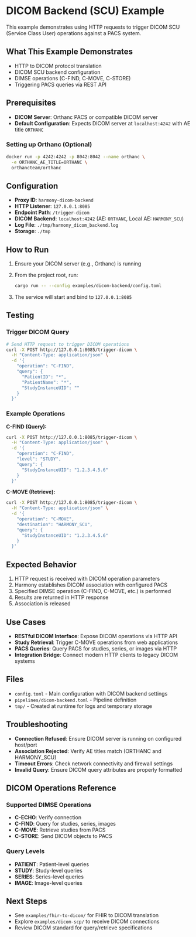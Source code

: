 # DICOM Backend (SCU) Example

This example demonstrates using HTTP requests to trigger DICOM SCU (Service Class User) operations against a PACS system.

## What This Example Demonstrates

- HTTP to DICOM protocol translation
- DICOM SCU backend configuration
- DIMSE operations (C-FIND, C-MOVE, C-STORE)
- Triggering PACS queries via REST API

## Prerequisites

- **DICOM Server**: Orthanc PACS or compatible DICOM server
- **Default Configuration**: Expects DICOM server at `localhost:4242` with AE title `ORTHANC`

### Setting up Orthanc (Optional)

```bash
docker run -p 4242:4242 -p 8042:8042 --name orthanc \
  -e ORTHANC_AE_TITLE=ORTHANC \
  orthancteam/orthanc
```

## Configuration

- **Proxy ID**: `harmony-dicom-backend`
- **HTTP Listener**: `127.0.0.1:8085`
- **Endpoint Path**: `/trigger-dicom`
- **DICOM Backend**: `localhost:4242` (AE: `ORTHANC`, Local AE: `HARMONY_SCU`)
- **Log File**: `./tmp/harmony_dicom_backend.log`
- **Storage**: `./tmp`

## How to Run

1. Ensure your DICOM server (e.g., Orthanc) is running

2. From the project root, run:
   ```bash
   cargo run -- --config examples/dicom-backend/config.toml
   ```

3. The service will start and bind to `127.0.0.1:8085`

## Testing

### Trigger DICOM Query

```bash
# Send HTTP request to trigger DICOM operations
curl -X POST http://127.0.0.1:8085/trigger-dicom \
  -H "Content-Type: application/json" \
  -d '{
    "operation": "C-FIND",
    "query": {
      "PatientID": "*",
      "PatientName": "*",
      "StudyInstanceUID": ""
    }
  }'
```

### Example Operations

**C-FIND (Query):**
```bash
curl -X POST http://127.0.0.1:8085/trigger-dicom \
  -H "Content-Type: application/json" \
  -d '{
    "operation": "C-FIND",
    "level": "STUDY",
    "query": {
      "StudyInstanceUID": "1.2.3.4.5.6"
    }
  }'
```

**C-MOVE (Retrieve):**
```bash
curl -X POST http://127.0.0.1:8085/trigger-dicom \
  -H "Content-Type: application/json" \
  -d '{
    "operation": "C-MOVE",
    "destination": "HARMONY_SCU",
    "query": {
      "StudyInstanceUID": "1.2.3.4.5.6"
    }
  }'
```

## Expected Behavior

1. HTTP request is received with DICOM operation parameters
2. Harmony establishes DICOM association with configured PACS
3. Specified DIMSE operation (C-FIND, C-MOVE, etc.) is performed
4. Results are returned in HTTP response
5. Association is released

## Use Cases

- **RESTful DICOM Interface**: Expose DICOM operations via HTTP API
- **Study Retrieval**: Trigger C-MOVE operations from web applications
- **PACS Queries**: Query PACS for studies, series, or images via HTTP
- **Integration Bridge**: Connect modern HTTP clients to legacy DICOM systems

## Files

- `config.toml` - Main configuration with DICOM backend settings
- `pipelines/dicom-backend.toml` - Pipeline definition
- `tmp/` - Created at runtime for logs and temporary storage

## Troubleshooting

- **Connection Refused**: Ensure DICOM server is running on configured host/port
- **Association Rejected**: Verify AE titles match (ORTHANC and HARMONY_SCU)
- **Timeout Errors**: Check network connectivity and firewall settings
- **Invalid Query**: Ensure DICOM query attributes are properly formatted

## DICOM Operations Reference

### Supported DIMSE Operations

- **C-ECHO**: Verify connection
- **C-FIND**: Query for studies, series, images
- **C-MOVE**: Retrieve studies from PACS
- **C-STORE**: Send DICOM objects to PACS

### Query Levels

- **PATIENT**: Patient-level queries
- **STUDY**: Study-level queries
- **SERIES**: Series-level queries
- **IMAGE**: Image-level queries

## Next Steps

- See `examples/fhir-to-dicom/` for FHIR to DICOM translation
- Explore `examples/dicom-scp/` to receive DICOM connections
- Review DICOM standard for query/retrieve specifications
